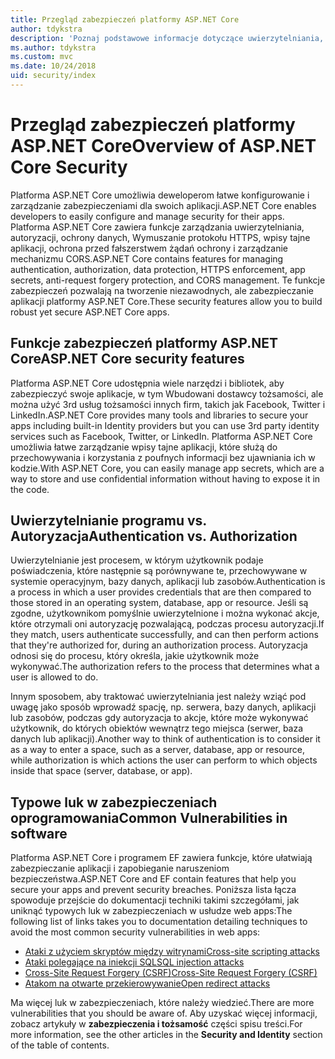 ```yaml
---
title: Przegląd zabezpieczeń platformy ASP.NET Core
author: tdykstra
description: 'Poznaj podstawowe informacje dotyczące uwierzytelniania, autoryzacji i zabezpieczeń w programie ASP.NET Core.'
ms.author: tdykstra
ms.custom: mvc
ms.date: 10/24/2018
uid: security/index
---
```

# <a name="overview-of-aspnet-core-security"></a><span data-ttu-id="9dab8-103">Przegląd zabezpieczeń platformy ASP.NET Core</span><span class="sxs-lookup"><span data-stu-id="9dab8-103">Overview of ASP.NET Core Security</span></span>

<span data-ttu-id="9dab8-104">Platforma ASP.NET Core umożliwia deweloperom łatwe konfigurowanie i zarządzanie zabezpieczeniami dla swoich aplikacji.</span><span class="sxs-lookup"><span data-stu-id="9dab8-104">ASP.NET Core enables developers to easily configure and manage security for their apps.</span></span> <span data-ttu-id="9dab8-105">Platforma ASP.NET Core zawiera funkcje zarządzania uwierzytelniania, autoryzacji, ochrony danych, Wymuszanie protokołu HTTPS, wpisy tajne aplikacji, ochrona przed fałszerstwem żądań ochrony i zarządzanie mechanizmu CORS.</span><span class="sxs-lookup"><span data-stu-id="9dab8-105">ASP.NET Core contains features for managing authentication, authorization, data protection, HTTPS enforcement, app secrets, anti-request forgery protection, and CORS management.</span></span> <span data-ttu-id="9dab8-106">Te funkcje zabezpieczeń pozwalają na tworzenie niezawodnych, ale zabezpieczanie aplikacji platformy ASP.NET Core.</span><span class="sxs-lookup"><span data-stu-id="9dab8-106">These security features allow you to build robust yet secure ASP.NET Core apps.</span></span>

## <a name="aspnet-core-security-features"></a><span data-ttu-id="9dab8-107">Funkcje zabezpieczeń platformy ASP.NET Core</span><span class="sxs-lookup"><span data-stu-id="9dab8-107">ASP.NET Core security features</span></span>

<span data-ttu-id="9dab8-108">Platforma ASP.NET Core udostępnia wiele narzędzi i bibliotek, aby zabezpieczyć swoje aplikacje, w tym Wbudowani dostawcy tożsamości, ale można użyć 3rd usług tożsamości innych firm, takich jak Facebook, Twitter i LinkedIn.</span><span class="sxs-lookup"><span data-stu-id="9dab8-108">ASP.NET Core provides many tools and libraries to secure your apps including built-in Identity providers but you can use 3rd party identity services such as Facebook, Twitter, or LinkedIn.</span></span> <span data-ttu-id="9dab8-109">Platforma ASP.NET Core umożliwia łatwe zarządzanie wpisy tajne aplikacji, które służą do przechowywania i korzystania z poufnych informacji bez ujawniania ich w kodzie.</span><span class="sxs-lookup"><span data-stu-id="9dab8-109">With ASP.NET Core, you can easily manage app secrets, which are a way to store and use confidential information without having to expose it in the code.</span></span>

## <a name="authentication-vs-authorization"></a><span data-ttu-id="9dab8-110">Uwierzytelnianie programu vs. Autoryzacja</span><span class="sxs-lookup"><span data-stu-id="9dab8-110">Authentication vs. Authorization</span></span>

<span data-ttu-id="9dab8-111">Uwierzytelnianie jest procesem, w którym użytkownik podaje poświadczenia, które następnie są porównywane te, przechowywane w systemie operacyjnym, bazy danych, aplikacji lub zasobów.</span><span class="sxs-lookup"><span data-stu-id="9dab8-111">Authentication is a process in which a user provides credentials that are then compared to those stored in an operating system, database, app or resource.</span></span> <span data-ttu-id="9dab8-112">Jeśli są zgodne, użytkownikom pomyślnie uwierzytelnione i można wykonać akcje, które otrzymali oni autoryzację pozwalającą, podczas procesu autoryzacji.</span><span class="sxs-lookup"><span data-stu-id="9dab8-112">If they match, users authenticate successfully, and can then perform actions that they're authorized for, during an authorization process.</span></span> <span data-ttu-id="9dab8-113">Autoryzacja odnosi się do procesu, który określa, jakie użytkownik może wykonywać.</span><span class="sxs-lookup"><span data-stu-id="9dab8-113">The authorization refers to the process that determines what a user is allowed to do.</span></span>

<span data-ttu-id="9dab8-114">Innym sposobem, aby traktować uwierzytelniania jest należy wziąć pod uwagę jako sposób wprowadź spację, np. serwera, bazy danych, aplikacji lub zasobów, podczas gdy autoryzacja to akcje, które może wykonywać użytkownik, do których obiektów wewnątrz tego miejsca (serwer, baza danych lub aplikacji).</span><span class="sxs-lookup"><span data-stu-id="9dab8-114">Another way to think of authentication is to consider it as a way to enter a space, such as a server, database, app or resource, while authorization is which actions the user can perform to which objects inside that space (server, database, or app).</span></span>

## <a name="common-vulnerabilities-in-software"></a><span data-ttu-id="9dab8-115">Typowe luk w zabezpieczeniach oprogramowania</span><span class="sxs-lookup"><span data-stu-id="9dab8-115">Common Vulnerabilities in software</span></span>

<span data-ttu-id="9dab8-116">Platforma ASP.NET Core i programem EF zawiera funkcje, które ułatwiają zabezpieczanie aplikacji i zapobieganie naruszeniom bezpieczeństwa.</span><span class="sxs-lookup"><span data-stu-id="9dab8-116">ASP.NET Core and EF contain features that help you secure your apps and prevent security breaches.</span></span> <span data-ttu-id="9dab8-117">Poniższa lista łącza spowoduje przejście do dokumentacji techniki takimi szczegółami, jak uniknąć typowych luk w zabezpieczeniach w usłudze web apps:</span><span class="sxs-lookup"><span data-stu-id="9dab8-117">The following list of links takes you to documentation detailing techniques to avoid the most common security vulnerabilities in web apps:</span></span>

* [<span data-ttu-id="9dab8-118">Ataki z użyciem skryptów między witrynami</span><span class="sxs-lookup"><span data-stu-id="9dab8-118">Cross-site scripting attacks</span></span>](xref:security/cross-site-scripting)
* [<span data-ttu-id="9dab8-119">Ataki polegające na iniekcji SQL</span><span class="sxs-lookup"><span data-stu-id="9dab8-119">SQL injection attacks</span></span>](/ef/core/querying/raw-sql)
* [<span data-ttu-id="9dab8-120">Cross-Site Request Forgery (CSRF)</span><span class="sxs-lookup"><span data-stu-id="9dab8-120">Cross-Site Request Forgery (CSRF)</span></span>](xref:security/anti-request-forgery)
* [<span data-ttu-id="9dab8-121">Atakom na otwarte przekierowywanie</span><span class="sxs-lookup"><span data-stu-id="9dab8-121">Open redirect attacks</span></span>](xref:security/preventing-open-redirects)

<span data-ttu-id="9dab8-122">Ma więcej luk w zabezpieczeniach, które należy wiedzieć.</span><span class="sxs-lookup"><span data-stu-id="9dab8-122">There are more vulnerabilities that you should be aware of.</span></span> <span data-ttu-id="9dab8-123">Aby uzyskać więcej informacji, zobacz artykuły w **zabezpieczenia i tożsamość** części spisu treści.</span><span class="sxs-lookup"><span data-stu-id="9dab8-123">For more information, see the other articles in the **Security and Identity** section of the table of contents.</span></span>
